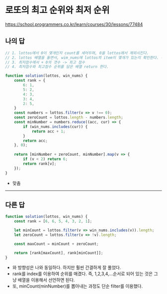 # 로또의 최고 순위와 최저 순위

https://school.programmers.co.kr/learn/courses/30/lessons/77484

## 나의 답

```js
// 1. lottos에서 0이 몇개인지 count를 세어두며, 0을 lottos에서 제외시킨다.
// 2. lottos 배열을 돌면서, wim_nums에 lottos의 item이 몇개가 있는지 확인한다. -> 최저점수
// 3. 최저점수에서 + 0의 갯수 -> 최고 점수
// 4. 최저점수와 최고점수 순위를 담은 배열 return 한다.

function solution(lottos, win_nums) {
    const rank = {
        6: 1,
        5: 2,
        4: 3,
        3: 4,
        2: 5,
    }
    const numbers = lottos.filter(v => v !== 0);
    const zeroCount = lottos.length - numbers.length;
    const minNumber = numbers.reduce((acc, cur) => {
        if (win_nums.includes(cur)) {
            return acc + 1;
        }
        return acc;
    }, 0);
    
    return [minNumber + zeroCount, minNumber].map(v => {
        if (v < 2) return 6;
        return rank[v];
    });
}
```

- 맞춤

---

## 다른 답

```js
function solution(lottos, win_nums) {
    const rank = [6, 6, 5, 4, 3, 2, 1];

    let minCount = lottos.filter(v => win_nums.includes(v)).length;
    let zeroCount = lottos.filter(v => !v).length;

    const maxCount = minCount + zeroCount;

    return [rank[maxCount], rank[minCount]];
}
```

- 와 방향성은 나와 동일하다. 하지만 훨씬 간결하게 잘 풀었다.
- rank를 index를 이용하여 순위를 매겼다. 즉, 1,2,3,4,...순서로 되어 있는 것은 그냥 배열을 이용해서 선언하면 된다.
- 또, minCount(minNumber)를 뽑아내는 과정도 단순 filter를 이용했다.

